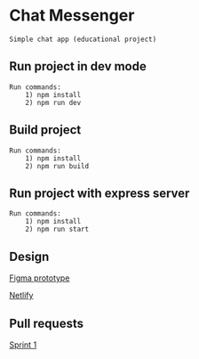 # Chat Messenger
    Simple chat app (educational project) 


## Run project in dev mode
    Run commands:
        1) npm install
        2) npm run dev


## Build project
    Run commands:
        1) npm install
        2) npm run build


## Run project with express server
    Run commands:
        1) npm install
        2) npm run start


## Design

[Figma prototype](https://www.figma.com/file/UDlBmPEfgZI4QcUln2tN2a/Chat_external_link-(Copy)?node-id=0%3A1&t=PRUK0xUnLGRgEr5j-0)

[Netlify](https://bright-hummingbird-dbf925.netlify.app/)


## Pull requests

[Sprint 1](https://github.com/odminbot/middle.messenger.praktikum.yandex/pull/...)
